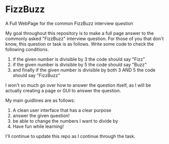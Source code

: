# FizzBuzz
A Full WebPage for the common FizzBuzz interview question

My goal throughout this repository is to make a full page answer to the commonly asked "FizzBuzz" interview question.
For those of you that don't know, this question or task is as follows. 
Write some code to check the following conditions.
1. if the given number is divisible by 3 the code should say "Fizz"
2. if the given number is divisible by 5 the code should say "Buzz"
3. and finally if the given number is divisible by both 3 AND 5 the code should say "FizzBuzz"

I won't so much go over how to answer the question itself, as I will be actually creating a page or GUI to answer the question. 


My main guidlines are as follows:
1. A clean user interface that has a clear purpose
2. answer the given question!
3. be able to change the numbers I want to divide by
4. Have fun while learning!

I'll continue to update this repo as I continue through the task.